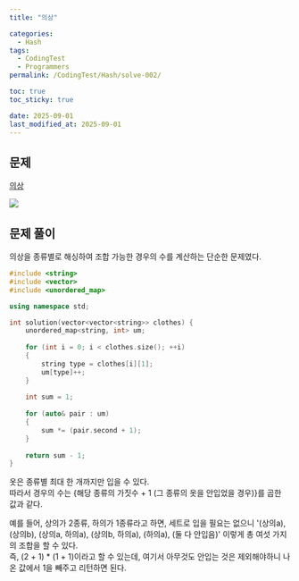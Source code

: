```yaml
---
title: "의상"

categories:
  - Hash
tags:
  - CodingTest
  - Programmers
permalink: /CodingTest/Hash/solve-002/

toc: true
toc_sticky: true

date: 2025-09-01
last_modified_at: 2025-09-01
---
```


## 문제

[의상](https://school.programmers.co.kr/learn/courses/30/lessons/42578)

<img src="https://github.com/user-attachments/assets/9aefd024-a982-4847-85c8-3408a9515e3e" />

## 문제 풀이

의상을 종류별로 해싱하여 조합 가능한 경우의 수를 계산하는 단순한 문제였다.

```cpp
#include <string>
#include <vector>
#include <unordered_map>

using namespace std;

int solution(vector<vector<string>> clothes) {
    unordered_map<string, int> um;
    
    for (int i = 0; i < clothes.size(); ++i)
    {
        string type = clothes[i][1];
        um[type]++;
    }
    
    int sum = 1;
    
    for (auto& pair : um)
    {
        sum *= (pair.second + 1);
    }
    
    return sum - 1;
}
```

옷은 종류별 최대 한 개까지만 입을 수 있다.\
따라서 경우의 수는 {해당 종류의 가짓수 + 1 (그 종류의 옷을 안입었을 경우)}를 곱한 값과 같다.

예를 들어, 상의가 2종류, 하의가 1종류라고 하면, 세트로 입을 필요는 없으니 '(상의a), (상의b), (상의a, 하의a), (상의b, 하의a), (하의a), (둘 다 안입음)' 이렇게 총 여섯 가지의 조합을 할 수 있다.\
즉, (2 + 1) * (1 + 1)이라고 할 수 있는데, 여기서 아무것도 안입는 것은 제외해야하니 나온 값에서 1을 빼주고 리턴하면 된다.
